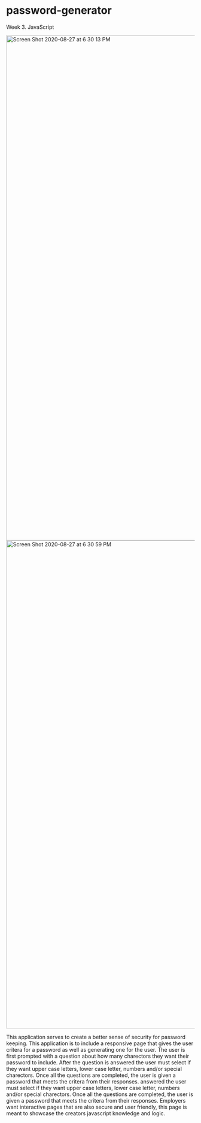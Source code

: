 # password-generator
Week 3. JavaScript 

<img width="1349" alt="Screen Shot 2020-08-27 at 6 30 13 PM" src="https://user-images.githubusercontent.com/62733242/91628252-c3dff780-e972-11ea-8de4-18c014a90608.png">

<img width="1304" alt="Screen Shot 2020-08-27 at 6 30 59 PM" src="https://user-images.githubusercontent.com/62733242/91628234-a317a200-e972-11ea-8093-6b2d08586984.png">


This application serves to create a better sense of security for password keeping.
This application is to include a responsive page that gives the user critera for
a password as well as generating one for the user. The user is first prompted with a question
about how many charectors they want their password to include. After the question is
answered the user must select if they want upper case letters, lower case letter, numbers and/or special charectors. Once all the questions are completed, the user is given a password that meets the critera from their responses.
answered the user must select if they want upper case letters, lower case letter, numbers and/or special charectors. Once all the questions are completed, the user is given a password that meets the critera from their responses.
Employers want interactive pages that are also secure and user friendly, this 
page is meant to showcase the creators javascript knowledge and logic. 
